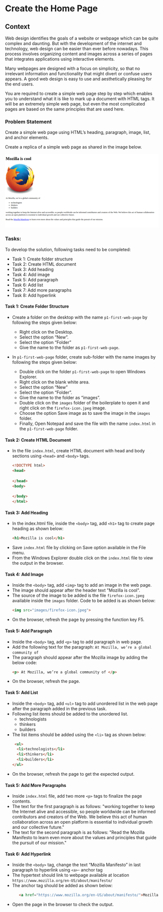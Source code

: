 # Create the Home Page

## Context

Web design identifies the goals of a website or webpage which can be quite complex and daunting. But with the development of the internet and technology, web design can be easier than ever before nowadays. This process involves organizing content and images across a series of pages that integrates applications using interactive elements.

Many webpages are designed with a focus on simplicity, so that no irrelevant information and functionality that might divert or confuse users appears. A good web design is easy to use and aesthetically pleasing for the end users.

You are required to create a simple web page step by step which enables you to understand what it is like to mark up a document with HTML tags. It will be an extremely simple web page, but even the most complicated pages are based on the same principles that are used here.

### Problem Statement

Create a simple web page using HTML’s heading, paragraph, image, list, and anchor elements.​

Create a replica of a simple web page as shared in the image below.

![](./mozilla-web-page.png)

### Tasks:

To develop the solution, following tasks need to be completed:​​​

- Task 1: Create folder structure​
- Task 2: Create HTML document​
- Task 3: Add heading​
- Task 4: Add image​
- Task 5: Add paragraph​
- Task 6: Add list​
- Task 7: Add more paragraphs​
- Task 8: Add hyperlink​


#### Task 1: Create Folder Structure

- Create a folder on the desktop with the name `p1-first-web-page` by following the steps given below:​
    - Right click on the Desktop.​
    - Select the option “New”.​
    - Select the option “Folder”​
    - Give the name to the folder as `p1-first-web-page`.​

 - In `p1-first-web-page` folder, create sub-folder with the name images by following the steps given below:​
    - Double click on the folder `p1-first-web-page` to open Windows Explorer.​
    - Right click on the blank white area.​
    - Select the option “New” ​
    - Select the option “Folder”.​
    - Give the name to the folder as “images”.
    - Double click on the `images` folder of the boilerplate to open it and right click on the `firefox-icon.jpeg` image. 
    - Choose the option Save image as to save the image in the `images` folder.​
    - Finally, Open Notepad and save the file with the name `index.html` in the `p1-first-web-page` folder.

#### Task 2: Create HTML Document

- In the file `index.html`, create HTML document with head and body sections using `<head>` and `<body>` tags.
    ```html
    <!DOCTYPE html>
    <head>

    </head> 
    <body>  

    </body> 
    </html>
    ```
#### Task 3: Add Heading

- In the index.html file, inside the `<body>` tag, add `<h1>` tag to create page heading as shown below:​
   ```html
   <h1>Mozilla is cool</h1>​
- Save `index.html` file by clicking on Save option available in the File menu.​
- From the Windows Explorer double click on the `index.html` file to view the output in the browser.

#### Task 4: Add Image

- Inside the `<body>` tag, add `<img>` tag to add an image in the web page.​
- The image should appear after the header text "Mozilla is cool".​
- The source of the image to be added is the file `firefox-icon.jpeg` available inside the `images` folder. Code to be added is as shown below:​
    ```html
    <img src="images/firefox-icon.jpeg">​
- On the browser, refresh the page by pressing the function key F5.

#### Task 5: Add Paragraph

- Inside the `<body>` tag, add `<p>` tag to add paragraph in web page.​
- Add the following text for the paragraph​: `At Mozilla, we’re a global community of​`
- The paragraph should appear after the Mozilla image by adding the below code:​
    ```html
    <p> At Mozilla, we’re a global community of </p>
    ```
- On the browser, refresh the page.

#### Task 5: Add List

- Inside the `<body>` tag, add `<ul>` tag to add unordered list in the web page after the paragraph added in the previous task.
- Following list items should be added to the unordered list.​
    - technologists​
    - thinkers​
    - builders
- The list items should be added using the `<li>` tag as shown below:​
    ```html
     <ul> 
      <li>technologists</li>
      <li>thinkers</li>
      <li>builders</li>
    </ul>
    ```
- On the browser, refresh the page to get the expected output.

#### Task 5: Add More Paragraphs

- Inside `index.html` file, add two more `<p>` tags to finalize the page contents.​
- The text for the first paragraph is as follows​:
"working together to keep the Internet alive and accessible, so people worldwide can be informed contributors and creators of the Web. We believe this act of human collaboration across an open platform is essential to individual growth and our collective future.​"
- The text for the second paragraph is as follows:
"Read the Mozilla Manifesto to learn even more about the values and principles that guide the pursuit of our mission."

#### Task 6: Add Hyperlink

- Inside the `<body>` tag, change the text “Mozilla Manifesto” in last paragraph to hyperlink using `<a>`- anchor tag​
- The hypertext should link to webpage available at location `https://www.mozilla.org/en-US/about/manifesto/`
- The anchor tag should be added as shown below:
    ```html
       <a href="https://www.mozilla.org/en-US/about/manifesto/">Mozilla Manifesto</a>
- Open the page in the browser to check the output. 



